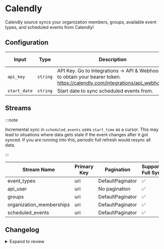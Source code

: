 # Calendly

Calendly source syncs your organization members, groups, available event types, and scheduled events from Calendly!

## Configuration

| Input        | Type     | Description                                                                                                                  | Default Value |
| ------------ | -------- | ---------------------------------------------------------------------------------------------------------------------------- | ------------- |
| `api_key`    | `string` | API Key. Go to Integrations → API &amp; Webhooks to obtain your bearer token. https://calendly.com/integrations/api_webhooks |               |
| `start_date` | `string` | Start date to sync scheduled events from.                                                                                    |               |

## Streams

:::note

Incremental sync in `scheduled_events` uses `start_time` as a cursor. This may lead to situations where data gets stale if the event changes after it got synced. If you are running into this, periodic full refresh would resync all data.

:::

| Stream Name              | Primary Key | Pagination       | Supports Full Sync | Supports Incremental |
| ------------------------ | ----------- | ---------------- | ------------------ | -------------------- |
| event_types              | uri         | DefaultPaginator | ✅                 | ✅                   |
| api_user                 | uri         | No pagination    | ✅                 | ❌                   |
| groups                   | uri         | DefaultPaginator | ✅                 | ❌                   |
| organization_memberships | uri         | DefaultPaginator | ✅                 | ❌                   |
| scheduled_events         | uri         | DefaultPaginator | ✅                 | ✅                   |

## Changelog

<details>
  <summary>Expand to review</summary>

| Version | Date       | Pull Request                                             | Subject                                                                                                                                                                |
| ------- | ---------- | -------------------------------------------------------- | ---------------------------------------------------------------------------------------------------------------------------------------------------------------------- |
| 0.1.25 | 2025-10-21 | [68240](https://github.com/airbytehq/airbyte/pull/68240) | Update dependencies |
| 0.1.24 | 2025-10-14 | [67837](https://github.com/airbytehq/airbyte/pull/67837) | Update dependencies |
| 0.1.23 | 2025-10-07 | [67205](https://github.com/airbytehq/airbyte/pull/67205) | Update dependencies |
| 0.1.22 | 2025-09-30 | [66320](https://github.com/airbytehq/airbyte/pull/66320) | Update dependencies |
| 0.1.21 | 2025-08-09 | [64664](https://github.com/airbytehq/airbyte/pull/64664) | Update dependencies |
| 0.1.20 | 2025-08-02 | [64409](https://github.com/airbytehq/airbyte/pull/64409) | Update dependencies |
| 0.1.19 | 2025-07-26 | [63801](https://github.com/airbytehq/airbyte/pull/63801) | Update dependencies |
| 0.1.18 | 2025-07-19 | [63484](https://github.com/airbytehq/airbyte/pull/63484) | Update dependencies |
| 0.1.17 | 2025-07-12 | [63040](https://github.com/airbytehq/airbyte/pull/63040) | Update dependencies |
| 0.1.16 | 2025-06-28 | [62148](https://github.com/airbytehq/airbyte/pull/62148) | Update dependencies |
| 0.1.15 | 2025-06-21 | [61888](https://github.com/airbytehq/airbyte/pull/61888) | Update dependencies |
| 0.1.14 | 2025-05-28 | [60946](https://github.com/airbytehq/airbyte/pull/60946) | update scheduled events to ingest future events |
| 0.1.13 | 2025-05-24 | [60689](https://github.com/airbytehq/airbyte/pull/60689) | Update dependencies |
| 0.1.12 | 2025-05-10 | [59878](https://github.com/airbytehq/airbyte/pull/59878) | Update dependencies |
| 0.1.11 | 2025-05-03 | [59314](https://github.com/airbytehq/airbyte/pull/59314) | Update dependencies |
| 0.1.10 | 2025-04-26 | [58702](https://github.com/airbytehq/airbyte/pull/58702) | Update dependencies |
| 0.1.9 | 2025-04-19 | [58247](https://github.com/airbytehq/airbyte/pull/58247) | Update dependencies |
| 0.1.8 | 2025-04-12 | [57661](https://github.com/airbytehq/airbyte/pull/57661) | Update dependencies |
| 0.1.7 | 2025-04-05 | [57123](https://github.com/airbytehq/airbyte/pull/57123) | Update dependencies |
| 0.1.6 | 2025-03-29 | [56618](https://github.com/airbytehq/airbyte/pull/56618) | Update dependencies |
| 0.1.5 | 2025-03-22 | [56087](https://github.com/airbytehq/airbyte/pull/56087) | Update dependencies |
| 0.1.4 | 2025-03-08 | [55375](https://github.com/airbytehq/airbyte/pull/55375) | Update dependencies |
| 0.1.3 | 2025-03-01 | [54839](https://github.com/airbytehq/airbyte/pull/54839) | Update dependencies |
| 0.1.2 | 2025-02-22 | [54274](https://github.com/airbytehq/airbyte/pull/54274) | Update dependencies |
| 0.1.1 | 2025-02-15 | [51240](https://github.com/airbytehq/airbyte/pull/51240) | Update dependencies |
| 0.1.0 | 2025-02-12 | [52566](https://github.com/airbytehq/airbyte/pull/52566) | Add stream organization members, groups, available event types, and scheduled events. |
| 0.0.8 | 2024-12-28 | [50462](https://github.com/airbytehq/airbyte/pull/50462) | Update dependencies |
| 0.0.7 | 2024-12-21 | [50152](https://github.com/airbytehq/airbyte/pull/50152) | Update dependencies |
| 0.0.6 | 2024-12-14 | [49551](https://github.com/airbytehq/airbyte/pull/49551) | Update dependencies |
| 0.0.5 | 2024-12-12 | [49275](https://github.com/airbytehq/airbyte/pull/49275) | Update dependencies |
| 0.0.4 | 2024-12-11 | [49022](https://github.com/airbytehq/airbyte/pull/49022) | Starting with this version, the Docker image is now rootless. Please note that this and future versions will not be compatible with Airbyte versions earlier than 0.64 |
| 0.0.3 | 2024-11-04 | [48279](https://github.com/airbytehq/airbyte/pull/48279) | Update dependencies |
| 0.0.2 | 2024-10-28 | [47568](https://github.com/airbytehq/airbyte/pull/47568) | Update dependencies |
| 0.0.1   | 2024-09-01 |                                                          | Initial release by [@natikgadzhi](https://github.com/natikgadzhi) via Connector Builder                                                                                |

</details>
